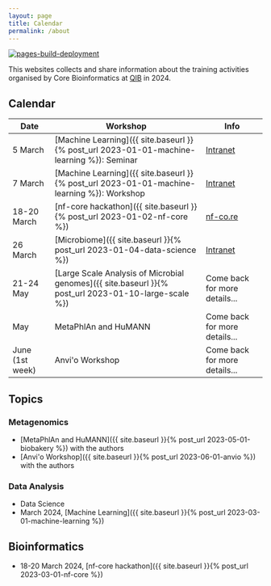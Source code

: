 ```yaml
---
layout: page
title: Calendar
permalink: /about
---
```


[![pages-build-deployment](https://github.com/quadram-institute-bioscience/workshops-2024/actions/workflows/pages/pages-build-deployment/badge.svg)](https://github.com/quadram-institute-bioscience/workshops-2024/actions/workflows/pages/pages-build-deployment)

This websites collects and share information about the training activities organised by Core Bioinformatics at [QIB](https://www.quadram.ac.uk) in 2024.

## Calendar

| Date            | Workshop                                                                                   | Info                                                                                              |
|-----------------|--------------------------------------------------------------------------------------------|---------------------------------------------------------------------------------------------------|
| 5 March         | [Machine Learning]({{ site.baseurl }}{% post_url 2023-01-01-machine-learning %}): Seminar  | [Intranet](https://intranet.nbi.ac.uk/infoserv/cgi-bin/calendar/default.asp?mid=0)                |
| 7 March         | [Machine Learning]({{ site.baseurl }}{% post_url 2023-01-01-machine-learning %}): Workshop | [Intranet](https://intranet.nbi.ac.uk/infoserv/cgi-bin/calendar/default.asp?mid=0) |
| 18-20 March     | [nf-core hackathon]({{ site.baseurl }}{% post_url 2023-01-02-nf-core %})                   | [nf-co.re](https://nf-co.re/events/2024/hackathon-march-2024/uk-norwich)                                                                     |
| 26 March        | [Microbiome]({{ site.baseurl }}{% post_url 2023-01-04-data-science %})                   | [Intranet](https://intranet.nbi.ac.uk/infoserv/cgi-bin/calendar/default.asp?id=66081)                                                                    |
| 21-24 May       | [Large Scale Analysis of Microbial genomes]({{ site.baseurl }}{% post_url 2023-01-10-large-scale %})                                                                           | Come back for more details...                                                                     |
| May             | MetaPhlAn and HuMANN                                                                       | Come back for more details...                                                                     |
| June (1st week) | Anvi'o Workshop                                                                            | Come back for more details...                                                                     |

## Topics

### Metagenomics

* [MetaPhlAn and HuMANN]({{ site.baseurl }}{% post_url 2023-05-01-biobakery %}) with the authors
* [Anvi'o Workshop]({{ site.baseurl }}{% post_url 2023-06-01-anvio %}) with the authors

### Data Analysis

* Data Science
* March 2024, [Machine Learning]({{ site.baseurl }}{% post_url 2023-03-01-machine-learning %})

## Bioinformatics

* 18-20 March 2024, [nf-core hackathon]({{ site.baseurl }}{% post_url 2023-03-01-nf-core %})
